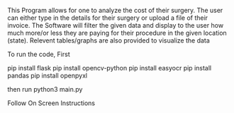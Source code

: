 This Program allows for one to analyze the cost of their surgery. The user can either type in the details 
for their surgery or upload a file of their invoice. The Software will filter the given data and display 
to the user how much more/or less they are paying for their procedure in the given location (state).
Relevent tables/graphs are also provided to visualize the data

To run the code, First 

pip install flask
pip install opencv-python
pip install easyocr
pip install pandas
pip install openpyxl

then run python3 main.py

Follow On Screen Instructions
